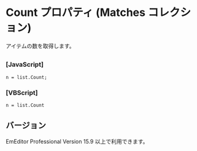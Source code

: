 # Count プロパティ (Matches コレクション)

アイテムの数を取得します。

## 

### \[JavaScript\]

```
n = list.Count;
```

### \[VBScript\]

```
n = list.Count
```

## バージョン

EmEditor Professional Version 15.9 以上で利用できます。
